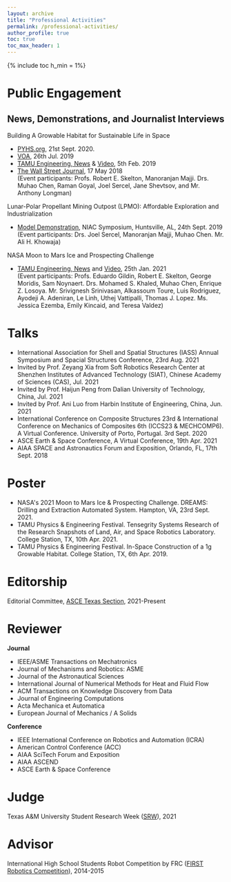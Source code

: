 ```yaml
---
layout: archive
title: "Professional Activities"
permalink: /professional-activities/
author_profile: true
toc: true
toc_max_header: 1
---
```

{% include toc h_min = 1%}

# Public Engagement
## News, Demonstrations, and Journalist Interviews

Building A Growable Habitat for Sustainable Life in Space      
- [PYHS.org](https://phys.org/news/2020-09-space-habitat-artificial-gravity-enlarged.html), 21st Sept. 2020.      
- [VOA](https://www.voanews.com/a/science-health_futuristic-space-habitat-solves-problems-human-space-travel/6172519.html), 26th Jul. 2019 
- [TAMU Engineering, News](https://engineering.tamu.edu/news/2019/02/building-a-growable-habitat-for-sustainable-life-in-space.html) & [Video](https://youtu.be/3573t1r9XRA), 5th Feb. 2019 
- [The Wall Street Journal](https://www.wsj.com/articles/space-village-one-a-vision-for-life-beyond-earth-1526567016), 17 May 2018   
(Event participants: Profs. Robert E. Skelton, Manoranjan Majji. Drs. Muhao Chen, Raman Goyal, Joel Sercel, Jane Shevtsov, and Mr. Anthony Longman)

Lunar-Polar Propellant Mining Outpost (LPMO): Affordable Exploration and Industrialization       
- [Model Demonstration](https://livestream.com/viewnow/niac2019/videos/196913328), NIAC Symposium, Huntsville, AL, 24th Sept.  2019     
(Event participants: Drs. Joel Sercel, Manoranjan Majji, Muhao Chen. Mr. Ali H. Khowaja)   

NASA Moon to Mars Ice and Prospecting Challenge
- [TAMU Engineering, News](https://engineering.tamu.edu/news/2021/01/aggie-engineering-students-produce-advanced-prototype-for-NASA-challenge.html) and [Video](https://www.youtube.com/watch?v=Pu_aOUtN2wY&ab_channel=LuisRodriguez), 25th Jan. 2021    
(Event participants: Profs. Eduardo Gildin, Robert E. Skelton, George Moridis, Sam Noynaert. Drs. Mohamed S. Khaled, Muhao Chen, Enrique Z. Losoya. Mr. Srivignesh Srinivasan, Alkassoum Toure, Luis Rodriguez, Ayodeji A. Adeniran, Le Linh,  Uthej Vattipalli, Thomas J. Lopez. Ms. Jessica Ezemba, Emily Kincaid, and Teresa Valdez)

# Talks
* International Association for Shell and Spatial Structures (IASS) Annual Symposium and Spacial Structures Conference, 23rd Aug. 2021    
* Invited by Prof. Zeyang Xia from Soft Robotics Research Center at Shenzhen Institutes of Advanced Technology (SIAT), Chinese Academy of Sciences (CAS), Jul. 2021   
* Invited by Prof. Haijun Peng from Dalian University of Technology, China, Jul. 2021   
* Invited by Prof. Ani Luo from Harbin Institute of Engineering, China, Jun. 2021   
* International Conference on Composite Structures 23rd & International Conference on Mechanics of Composites 6th (ICCS23 & MECHCOMP6). A Virtual Conference. University of Porto, Portugal. 3rd Sept. 2020   
* ASCE Earth & Space Conference, A Virtual Conference, 19th Apr. 2021
* AIAA SPACE and Astronautics Forum and Exposition, Orlando, FL, 17th Sept. 2018


# Poster
* NASA's 2021 Moon to Mars Ice & Prospecting Challenge. DREAMS: Drilling and Extraction Automated System. Hampton, VA, 23rd Sept. 2021.    
* TAMU Physics & Engineering Festival. Tensegrity Systems Research of the Research Snapshots of Land, Air, and Space Robotics Laboratory. College Station, TX, 10th Apr. 2021.  
* TAMU Physics & Engineering Festival. In-Space Construction of a 1g Growable Habitat. College Station, TX, 6th Apr. 2019.

# Editorship
Editorial Committee, [ASCE Texas Section](https://www.texasce.org/), 2021-Present

# Reviewer

**Journal**

* IEEE/ASME Transactions on Mechatronics   
* Journal of Mechanisms and Robotics: ASME   
* Journal of the Astronautical Sciences   
* International Journal of Numerical Methods for Heat and Fluid Flow  
* ACM Transactions on Knowledge Discovery from Data   
* Journal of Engineering Computations   
* Acta Mechanica et Automatica   
* European Journal of Mechanics / A Solids   

**Conference**
* IEEE International Conference on Robotics and Automation (ICRA)  
* American Control Conference (ACC)  
* AIAA SciTech Forum and Exposition  
* AIAA ASCEND  
* ASCE Earth & Space Conference   

# Judge
Texas A&M University Student Research Week ([SRW](https://srw.tamu.edu/)), 2021  

# Advisor
International High School Students Robot Competition by FRC ([FIRST Robotics Competition](https://www.firstinspires.org/)), 2014-2015   
